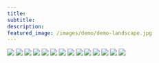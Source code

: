 ```yaml
---
title: 
subtitle: 
description: 
featured_image: /images/demo/demo-landscape.jpg
---
```

<div class="gallery" data-columns="3">
    <img src="/images/play14.gif">
    <img src="/images/play12.gif">
    <img src="/images/play13.gif">
	<img src="/images/play11.gif">
	<img src="/images/play9.gif">
    <img src="/images/play8.gif">
	<img src="/images/play2.gif">
    <img src="/images/play10.gif">
    <img src="/images/play1.gif">
	<img src="/images/play3.gif">
	<img src="/images/play4.gif">	
    <img src="/images/play5.gif">
    <img src="/images/play6.gif">
    <img src="/images/play7.gif">
</div>


